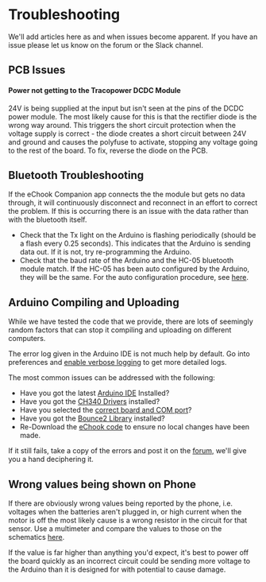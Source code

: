 # Troubleshooting

We'll add articles here as and when issues become apparent. If you have an issue please let us know on the forum or the Slack channel.

## PCB Issues

#### Power not getting to the Tracopower DCDC Module

24V is being supplied at the input but isn't seen at the pins of the DCDC power module. The most likely cause for this is that the rectifier diode is the wrong way around. This triggers the short circuit protection when the voltage supply is correct - the diode creates a short circuit between 24V and ground and causes the polyfuse to activate, stopping any voltage going to the rest of the board. To fix, reverse the diode on the PCB.

## Bluetooth Troubleshooting

If the eChook Companion app connects the the module but gets no data through, it will continuously disconnect and reconnect in an effort to correct the problem. If this is occurring there is an issue with the data rather than with the bluetooth itself.

* Check that the Tx light on the Arduino is flashing periodically \(should be a flash every 0.25 seconds\). This indicates that the Arduino is sending data out. If it is not, try re-programming the Arduino.
* Check that the baud rate of the Arduino and the HC-05 bluetooth module match. If the HC-05 has been auto configured by the Arduino, they will be the same. For the auto configuration procedure, see [here](https://docs.echook.uk/configuring-the-bluetooth-module/configuring-the-bluetooth-module.html).

## Arduino Compiling and Uploading

While we have tested the code that we provide, there are lots of seemingly random factors that can stop it compiling and uploading on different computers. 

The error log given in the Arduino IDE is not much help by default. Go into preferences and [enable verbose logging](programming-the-arduino/programming-the-arduino.md#compilation-errors) to get more detailed logs.

The most common issues can be addressed with the following:

* Have you got the latest [Arduino IDE](https://www.arduino.cc/en/Main/Software) Installed?
* Have you got the [CH340 Drivers](programming-the-arduino/arduino-ch340-drivers.md) installed?
* Have you selected the [correct board and COM port](programming-the-arduino/)?
* Have you got the [Bounce2 Library](programming-the-arduino/download-the-echook-arduino-code.md) installed?
* Re-Download the [eChook code](https://github.com/eChook/eChook-Arduino-Nano) to ensure no local changes have been made.

If it still fails, take a copy of the errors and post it on the [forum,](https://echook.boards.net) we'll give you a hand deciphering it.

## Wrong values being shown on Phone

If there are obviously wrong values being reported by the phone, i.e. voltages when the batteries aren't plugged in, or high current when the motor is off the most likely cause is a wrong resistor in the circuit for that sensor. Use a multimeter and compare the values to those on the schematics [here](circuit-schematics/).

If the value is far higher than anything you'd expect, it's best to power off the board quickly as an incorrect circuit could be sending more voltage to the Arduino than it is designed for with potential to cause damage.

